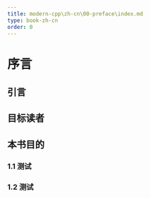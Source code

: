 ```yaml
---
title: modern-cpp\zh-cn\00-preface\index.md
type: book-zh-cn
order: 0
---
```


# 序言


## 引言


## 目标读者


## 本书目的

### 1.1 测试
### 1.2 测试